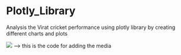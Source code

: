 # Plotly_Library
Analysis the Virat cricket performance using plotly library by creating different charts and plots

![](Media/lavanya.jpg) --> this is the code for adding the media 
